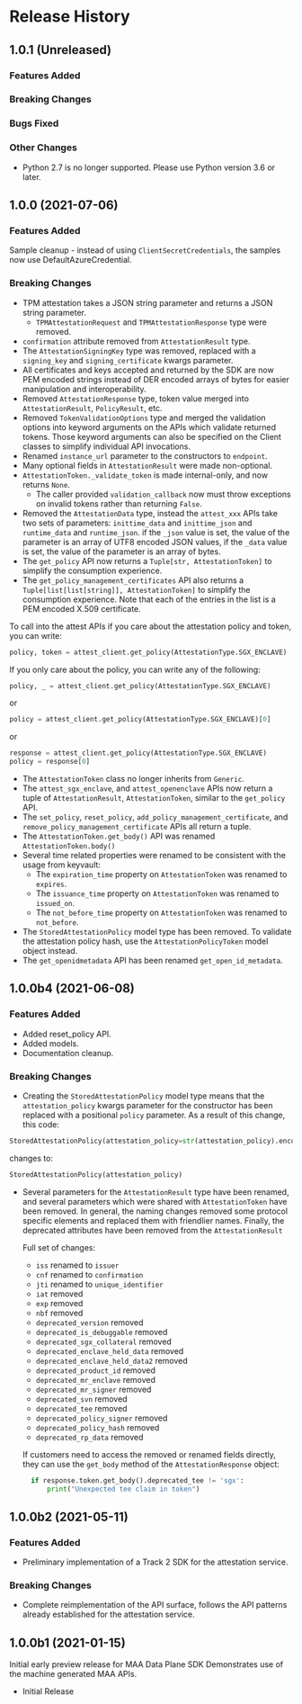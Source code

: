# Release History

## 1.0.1 (Unreleased)

### Features Added

### Breaking Changes

### Bugs Fixed

### Other Changes

- Python 2.7 is no longer supported. Please use Python version 3.6 or later.

## 1.0.0 (2021-07-06)

### Features Added

Sample cleanup - instead of using `ClientSecretCredentials`, the samples now use
DefaultAzureCredential.

### Breaking Changes

* TPM attestation takes a JSON string parameter and returns a JSON string parameter.
  * `TPMAttestationRequest` and `TPMAttestationResponse` type were removed.
* `confirmation` attribute removed from `AttestationResult` type.
* The `AttestationSigningKey` type was removed, replaced with a `signing_key` and
 `signing_certificate` kwargs parameter.
* All certificates and keys accepted and returned by the SDK are now PEM encoded
  strings instead of DER encoded arrays of bytes for easier manipulation and
  interoperability.
* Removed `AttestationResponse` type, token value merged into `AttestationResult`,
  `PolicyResult`, etc.
* Removed `TokenValidationOptions` type and merged the validation options into
  keyword arguments on the APIs which validate returned tokens. Those keyword
  arguments can also be specified on the Client classes to simplify individual
  API invocations.
* Renamed `instance_url` parameter to the constructors to `endpoint`.
* Many optional fields in `AttestationResult` were made non-optional.
* `AttestationToken._validate_token` is made internal-only, and now returns `None`.
  * The caller provided `validation_callback` now must throw exceptions on invalid
  tokens rather than returning `False`.
* Removed the `AttestationData` type, instead the `attest_xxx` APIs take two sets
  of parameters: `inittime_data` and `inittime_json` and `runtime_data` and `runtime_json`.
  if the `_json` value is set, the value of the parameter is an array of UTF8 encoded
  JSON values, if the `_data` value is set, the value of the parameter is an array
  of bytes.
* The `get_policy` API now returns a `Tuple[str, AttestationToken]` to simplify
  the consumption experience.
* The `get_policy_management_certificates` API also returns a `Tuple[list[list[string]], AttestationToken]` to simplify the consumption experience. Note that each of the entries
in the list is a PEM encoded X.509 certificate.

To call into the attest APIs if you care about the attestation policy and token,
you can write:

```python
policy, token = attest_client.get_policy(AttestationType.SGX_ENCLAVE)
```

If you only care about the policy, you can write any of the following:

```python
policy, _ = attest_client.get_policy(AttestationType.SGX_ENCLAVE)
```

or

```python
policy = attest_client.get_policy(AttestationType.SGX_ENCLAVE)[0]
```

or

```python
response = attest_client.get_policy(AttestationType.SGX_ENCLAVE)
policy = response[0]
```

* The `AttestationToken` class no longer inherits from `Generic`.
* The `attest_sgx_enclave`, and `attest_openenclave` APIs now return a tuple of
  `AttestationResult`, `AttestationToken`, similar to the `get_policy` API.
* The `set_policy`, `reset_policy`, `add_policy_management_certificate`, and `remove_policy_management_certificate` APIs all return a tuple.
* The `AttestationToken.get_body()` API was renamed `AttestationToken.body()`
* Several time related properties were renamed to be consistent with the usage from
  keyvault:
  * The `expiration_time` property on `AttestationToken` was renamed to `expires`.
  * The `issuance_time` property on `AttestationToken` was renamed to `issued_on`.
  * The `not_before_time` property on `AttestationToken` was renamed to `not_before`.
* The `StoredAttestationPolicy` model type has been removed. To validate the attestation policy hash, use the `AttestationPolicyToken` model object instead.
* The `get_openidmetadata` API has been renamed `get_open_id_metadata`.

## 1.0.0b4 (2021-06-08)

### Features Added

* Added reset_policy API.
* Added models.
* Documentation cleanup.

### Breaking Changes

* Creating the `StoredAttestationPolicy` model type means that the `attestation_policy`
    kwargs parameter for the constructor has been replaced with a positional `policy` parameter. As a result of this change, this code:

```python
StoredAttestationPolicy(attestation_policy=str(attestation_policy).encode('utf-8')))
```

changes to:

```python
StoredAttestationPolicy(attestation_policy)
```

* Several parameters for the `AttestationResult` type have been renamed, and
    several parameters which were shared with `AttestationToken` have been
    removed. In general, the naming changes removed some protocol specific
    elements and replaced them with friendlier names. Finally, the deprecated
    attributes have been removed from the `AttestationResult`

    Full set of changes:
  * `iss` renamed to `issuer`
  * `cnf` renamed to `confirmation`
  * `jti` renamed to `unique_identifier`
  * `iat` removed
  * `exp` removed
  * `nbf` removed
  * `deprecated_version` removed
  * `deprecated_is_debuggable` removed
  * `deprecated_sgx_collateral` removed
  * `deprecated_enclave_held_data` removed
  * `deprecated_enclave_held_data2` removed
  * `deprecated_product_id` removed
  * `deprecated_mr_enclave` removed
  * `deprecated_mr_signer` removed
  * `deprecated_svn` removed
  * `deprecated_tee` removed
  * `deprecated_policy_signer` removed
  * `deprecated_policy_hash` removed
  * `deprecated_rp_data` removed

  If customers need to access the removed or renamed fields directly, they can
  use the `get_body` method of the `AttestationResponse` object:

  ```python
    if response.token.get_body().deprecated_tee != 'sgx':
        print("Unexpected tee claim in token")
  ```

## 1.0.0b2 (2021-05-11)

### Features Added

* Preliminary implementation of a Track 2 SDK for the attestation service.

### Breaking Changes

* Complete reimplementation of the API surface, follows the API patterns already
established for the attestation service.

## 1.0.0b1 (2021-01-15)

Initial early preview release for MAA Data Plane SDK
Demonstrates use of the machine generated MAA APIs.

* Initial Release